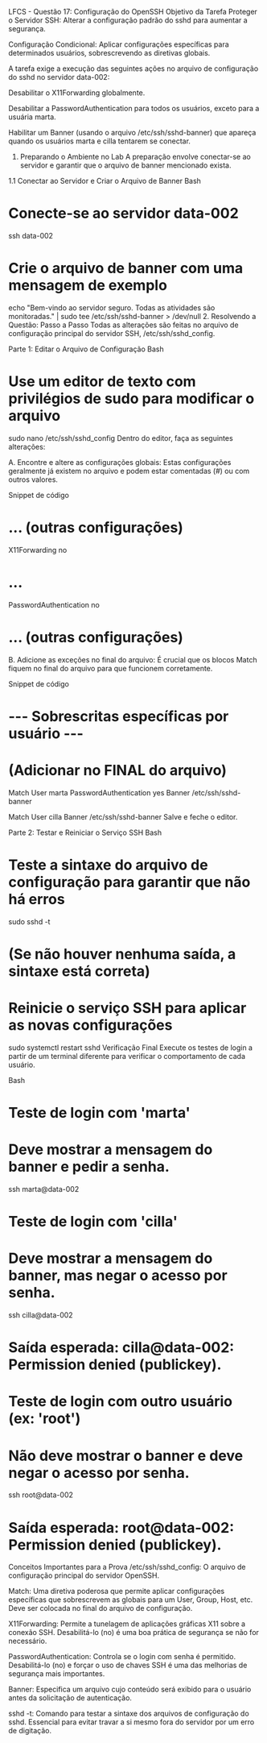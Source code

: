 LFCS - Questão 17: Configuração do OpenSSH
Objetivo da Tarefa
Proteger o Servidor SSH: Alterar a configuração padrão do sshd para aumentar a segurança.

Configuração Condicional: Aplicar configurações específicas para determinados usuários, sobrescrevendo as diretivas globais.

A tarefa exige a execução das seguintes ações no arquivo de configuração do sshd no servidor data-002:

Desabilitar o X11Forwarding globalmente.

Desabilitar a PasswordAuthentication para todos os usuários, exceto para a usuária marta.

Habilitar um Banner (usando o arquivo /etc/ssh/sshd-banner) que apareça quando os usuários marta e cilla tentarem se conectar.

1. Preparando o Ambiente no Lab
A preparação envolve conectar-se ao servidor e garantir que o arquivo de banner mencionado exista.

1.1 Conectar ao Servidor e Criar o Arquivo de Banner
Bash

# Conecte-se ao servidor data-002
ssh data-002

# Crie o arquivo de banner com uma mensagem de exemplo
echo "Bem-vindo ao servidor seguro. Todas as atividades são monitoradas." | sudo tee /etc/ssh/sshd-banner > /dev/null
2. Resolvendo a Questão: Passo a Passo
Todas as alterações são feitas no arquivo de configuração principal do servidor SSH, /etc/ssh/sshd_config.

Parte 1: Editar o Arquivo de Configuração
Bash

# Use um editor de texto com privilégios de sudo para modificar o arquivo
sudo nano /etc/ssh/sshd_config
Dentro do editor, faça as seguintes alterações:

A. Encontre e altere as configurações globais: Estas configurações geralmente já existem no arquivo e podem estar comentadas (#) ou com outros valores.

Snippet de código

# ... (outras configurações)
X11Forwarding no
# ...
PasswordAuthentication no
# ... (outras configurações)
B. Adicione as exceções no final do arquivo: É crucial que os blocos Match fiquem no final do arquivo para que funcionem corretamente.

Snippet de código

# --- Sobrescritas específicas por usuário ---
# (Adicionar no FINAL do arquivo)

Match User marta
    PasswordAuthentication yes
    Banner /etc/ssh/sshd-banner

Match User cilla
    Banner /etc/ssh/sshd-banner
Salve e feche o editor.

Parte 2: Testar e Reiniciar o Serviço SSH
Bash

# Teste a sintaxe do arquivo de configuração para garantir que não há erros
sudo sshd -t
# (Se não houver nenhuma saída, a sintaxe está correta)

# Reinicie o serviço SSH para aplicar as novas configurações
sudo systemctl restart sshd
Verificação Final
Execute os testes de login a partir de um terminal diferente para verificar o comportamento de cada usuário.

Bash

# Teste de login com 'marta'
# Deve mostrar a mensagem do banner e pedir a senha.
ssh marta@data-002

# Teste de login com 'cilla'
# Deve mostrar a mensagem do banner, mas negar o acesso por senha.
ssh cilla@data-002
# Saída esperada: cilla@data-002: Permission denied (publickey).

# Teste de login com outro usuário (ex: 'root')
# Não deve mostrar o banner e deve negar o acesso por senha.
ssh root@data-002
# Saída esperada: root@data-002: Permission denied (publickey).
Conceitos Importantes para a Prova
/etc/ssh/sshd_config: O arquivo de configuração principal do servidor OpenSSH.


Match: Uma diretiva poderosa que permite aplicar configurações específicas que sobrescrevem as globais para um User, Group, Host, etc. Deve ser colocada no final do arquivo de configuração.

X11Forwarding: Permite a tunelagem de aplicações gráficas X11 sobre a conexão SSH. Desabilitá-lo (no) é uma boa prática de segurança se não for necessário.

PasswordAuthentication: Controla se o login com senha é permitido. Desabilitá-lo (no) e forçar o uso de chaves SSH é uma das melhorias de segurança mais importantes.

Banner: Especifica um arquivo cujo conteúdo será exibido para o usuário antes da solicitação de autenticação.

sshd -t: Comando para testar a sintaxe dos arquivos de configuração do sshd. Essencial para evitar travar a si mesmo fora do servidor por um erro de digitação.

